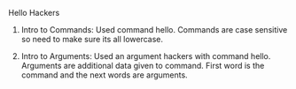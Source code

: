 Hello Hackers

1. Intro to Commands:
Used command hello. Commands are case sensitive so need to make sure its all lowercase.

2. Intro to Arguments:
Used an argument hackers with command hello. Arguments are additional data given to command. First word is the command and the next words are arguments.
